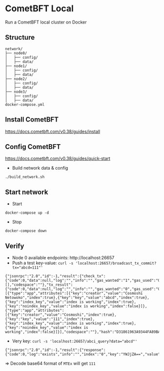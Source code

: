 # CometBFT Local

Run a CometBFT local cluster on Docker 

## Structure

```
network/
├── node0/
│   ├── config/
│   ├── data/
├── node1/
│   ├── config/
│   ├── data/
├── node2/
│   ├── config/
│   ├── data/
├── node3/
│   ├── config/
│   ├── data/
docker-compose.yml
```


## Install CometBFT

https://docs.cometbft.com/v0.38/guides/install


## Config CometBFT

https://docs.cometbft.com/v0.38/guides/quick-start

- Build network data & config

```
./build_network.sh
```

## Start network

- Start

```
docker-compose up -d
```

- Stop 

```
docker-compose down
```

## Verify

- Node 0 available endpoints: http://localhost:26657
- Push a test key-value: `curl -s 'localhost:26657/broadcast_tx_commit?tx="abcd=111"'`

```
{"jsonrpc":"2.0","id":-1,"result":{"check_tx":{"code":0,"data":null,"log":"","info":"","gas_wanted":"1","gas_used":"0","events":[],"codespace":""},"tx_result":{"code":0,"data":null,"log":"","info":"","gas_wanted":"0","gas_used":"0","events":[{"type":"app","attributes":[{"key":"creator","value":"Cosmoshi Netowoko","index":true},{"key":"key","value":"abcd","index":true},{"key":"index_key","value":"index is working","index":true},{"key":"noindex_key","value":"index is working","index":false}]},{"type":"app","attributes":[{"key":"creator","value":"Cosmoshi","index":true},{"key":"key","value":"111","index":true},{"key":"index_key","value":"index is working","index":true},{"key":"noindex_key","value":"index is working","index":false}]}],"codespace":""},"hash":"D31861963A9344FA89BAB09E64E026F6FF414347AC8E053BC15F3B113E64C19E","height":"182"}}
```

- Very key: `curl -s 'localhost:26657/abci_query?data="abcd"'`

```
{"jsonrpc":"2.0","id":-1,"result":{"response":{"code":0,"log":"exists","info":"","index":"0","key":"YWJjZA==","value":"MTEx","proofOps":null,"height":"377","codespace":""}}}
```

=> Decode base64 format of `MTEx` will get `111`


